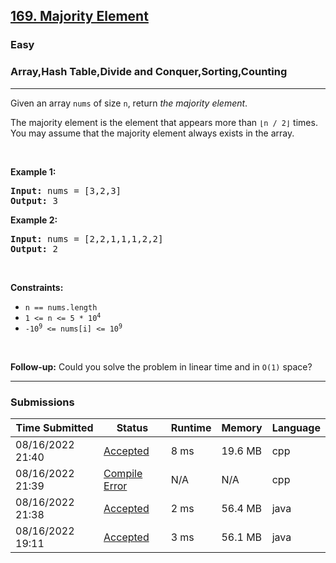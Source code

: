 <h2><a href="https://leetcode.com/problems/majority-element/">169. Majority Element</a></h2><h3>Easy</h3><h3>Array,Hash Table,Divide and Conquer,Sorting,Counting</h3><hr><div><p>Given an array <code>nums</code> of size <code>n</code>, return <em>the majority element</em>.</p>

<p>The majority element is the element that appears more than <code>⌊n / 2⌋</code> times. You may assume that the majority element always exists in the array.</p>

<p>&nbsp;</p>
<p><strong>Example 1:</strong></p>
<pre><strong>Input:</strong> nums = [3,2,3]
<strong>Output:</strong> 3
</pre><p><strong>Example 2:</strong></p>
<pre><strong>Input:</strong> nums = [2,2,1,1,1,2,2]
<strong>Output:</strong> 2
</pre>
<p>&nbsp;</p>
<p><strong>Constraints:</strong></p>

<ul>
	<li><code>n == nums.length</code></li>
	<li><code>1 &lt;= n &lt;= 5 * 10<sup>4</sup></code></li>
	<li><code>-10<sup>9</sup> &lt;= nums[i] &lt;= 10<sup>9</sup></code></li>
</ul>

<p>&nbsp;</p>
<strong>Follow-up:</strong> Could you solve the problem in linear time and in <code>O(1)</code> space?</div><hr><h3>Submissions</h3><table class=""><colgroup><col><col><col><col><col></colgroup><thead class="ant-table-thead"><tr><th class="time-column__1guG"><span class="ant-table-header-column"><div><span class="ant-table-column-title">Time Submitted</span><span class="ant-table-column-sorter"></span></div></span></th><th class="status-column__3SUg"><span class="ant-table-header-column"><div><span class="ant-table-column-title">Status</span><span class="ant-table-column-sorter"></span></div></span></th><th class="runtime-column__1ka_"><span class="ant-table-header-column"><div><span class="ant-table-column-title">Runtime</span><span class="ant-table-column-sorter"></span></div></span></th><th class="memory-column__1dxp"><span class="ant-table-header-column"><div><span class="ant-table-column-title">Memory</span><span class="ant-table-column-sorter"></span></div></span></th><th class="lang-column__tR-8"><span class="ant-table-header-column"><div><span class="ant-table-column-title">Language</span><span class="ant-table-column-sorter"></span></div></span></th></tr></thead><tbody class="ant-table-tbody"><tr class="ant-table-row ant-table-row-level-0" data-row-key="775289576"><td class="time-column__1guG">08/16/2022 21:40</td><td class="status-column__3SUg"><a href="/submissions/detail/775289576/" target="_blank" class="ac__35gz" data-submission-id="775289576">Accepted</a></td><td class="runtime-column__1ka_">8 ms</td><td class="memory-column__1dxp">19.6 MB</td><td class="lang-column__tR-8">cpp</td></tr><tr class="ant-table-row ant-table-row-level-0" data-row-key="775289110"><td class="time-column__1guG">08/16/2022 21:39</td><td class="status-column__3SUg"><a href="/submissions/detail/775289110/" target="_blank" class="error__B-Nx" data-submission-id="775289110">Compile Error</a></td><td class="runtime-column__1ka_">N/A</td><td class="memory-column__1dxp">N/A</td><td class="lang-column__tR-8">cpp</td></tr><tr class="ant-table-row ant-table-row-level-0" data-row-key="775287999"><td class="time-column__1guG">08/16/2022 21:38</td><td class="status-column__3SUg"><a href="/submissions/detail/775287999/" target="_blank" class="ac__35gz" data-submission-id="775287999">Accepted</a></td><td class="runtime-column__1ka_">2 ms</td><td class="memory-column__1dxp">56.4 MB</td><td class="lang-column__tR-8">java</td></tr><tr class="ant-table-row ant-table-row-level-0" data-row-key="775177479"><td class="time-column__1guG">08/16/2022 19:11</td><td class="status-column__3SUg"><a href="/submissions/detail/775177479/" target="_blank" class="ac__35gz" data-submission-id="775177479">Accepted</a></td><td class="runtime-column__1ka_">3 ms</td><td class="memory-column__1dxp">56.1 MB</td><td class="lang-column__tR-8">java</td></tr></tbody></table>
